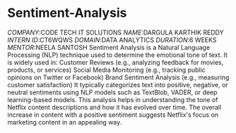 # Sentiment-Analysis
*COMPANY*:CODE TECH IT SOLUTIONS
*NAME*:DARGULA KARTHIK REDDY
*INTERN ID*:CT6WQWS
*DOMAIN*:DATA ANALYTICS
*DURATION*:6 WEEKS
*MENTOR*:NEELA SANTOSH
Sentiment Analysis is a Natural Language Processing (NLP) technique used to determine the emotional tone of text. It is widely used in:
Customer Reviews (e.g., analyzing feedback for movies, products, or services)
Social Media Monitoring (e.g., tracking public opinions on Twitter or Facebook)
Brand Sentiment Analysis (e.g., measuring customer satisfaction)
It typically categorizes text into positive, negative, or neutral sentiments using NLP models such as TextBlob, VADER, or deep learning-based models.
This analysis helps in understanding the tone of Netflix content descriptions and how it has evolved over time. The overall increase in content with a positive sentiment suggests Netflix's focus on marketing content in an appealing way.
